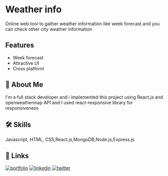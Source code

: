 
# Weather info

Online web tool to gather weather information like week forecast and you can check other city weather information




## Features

- Week forecast
- Attractive UI
- Cross platform


## 🚀 About Me
I'm a full stack developer and i implemented this project using React.js and openweathermap API and I used react-responsive library for responsiveness


## 🛠 Skills
Javascript, HTML, CSS,React.js,MongoDB,Node.js,Express.js


## 🔗 Links
[![portfolio](https://img.shields.io/badge/my_portfolio-000?style=for-the-badge&logo=ko-fi&logoColor=white)](https://joshdev.bss.design/)
[![linkedin](https://img.shields.io/badge/linkedin-0A66C2?style=for-the-badge&logo=linkedin&logoColor=white)](https://www.linkedin.com/in/kartik-joshi-5885701a2/)
[![twitter](https://img.shields.io/badge/twitter-1DA1F2?style=for-the-badge&logo=twitter&logoColor=white)](https://twitter.com/kartikj17157349)


